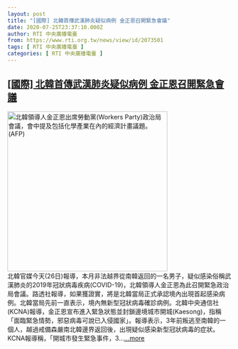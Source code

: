 ```yaml
---
layout: post
title: "[國際] 北韓首傳武漢肺炎疑似病例 金正恩召開緊急會議"
date: 2020-07-25T23:37:10.000Z
author: RTI 中央廣播電臺
from: https://www.rti.org.tw/news/view/id/2073501
tags: [ RTI 中央廣播電臺 ]
categories: [ RTI 中央廣播電臺 ]
---
```

<!--1595720230000-->
[[國際] 北韓首傳武漢肺炎疑似病例 金正恩召開緊急會議](https://www.rti.org.tw/news/view/id/2073501)
------

<div>
<img src="https://static.rti.org.tw/assets/thumbnails/2020/06/08/47347132177415660cda950e84365ea1.jpg" width="360" alt="北韓領導人金正恩出席勞動黨(Workers Party)政治局會議，會中提及包括化學產業在內的經濟計畫議題。(AFP)" title="北韓領導人金正恩出席勞動黨(Workers Party)政治局會議，會中提及包括化學產業在內的經濟計畫議題。(AFP)"><br>北韓官媒今天(26日)報導，本月非法越界從南韓返回的一名男子，疑似感染俗稱武漢肺炎的2019年冠狀病毒疾病(COVID-19)，北韓領導人金正恩為此召開緊急政治局會議。路透社報導，如果獲證實，將是北韓當局正式承認境內出現首起感染病例。北韓當局先前一直表示，境內無新型冠狀病毒確診病例。北韓中央通信社(KCNA)報導，金正恩宣布進入緊急狀態並封鎖邊境城市開城(Kaesong)，指稱「面臨緊急情勢，邪惡病毒可說已入侵國家」。報導表示，3年前叛逃至南韓的一個人，越過戒備森嚴南北韓邊界返回後，出現疑似感染新型冠狀病毒的症狀。KCNA報導稱，「開城市發生緊急事件，3...<a target="_blank" href="https://www.rti.org.tw/news/view/id/2073501">...more</a>
</div>
